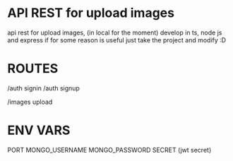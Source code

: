 # API REST for upload images

api rest for upload images, (in local for the moment) develop in ts, node js and express 
if for some reason is useful just take the project and modify :D
# ROUTES

/auth signin 
/auth signup

/images upload


# ENV VARS

PORT
MONGO_USERNAME
MONGO_PASSWORD
SECRET (jwt secret)